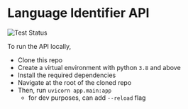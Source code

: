 # Language Identifier API
![Test Status](https://github.com/Ignatius-K/Language_Identifier/actions/workflows/api_test.yml/badge.svg)

To run the API locally,

  - Clone this repo
  - Create a virtual environment with python ``3.8`` and above
  - Install the required dependencies
  - Navigate at the root of the cloned repo
  - Then, run ``uvicorn app.main:app``
    - for dev purposes, can add ``--reload`` flag
